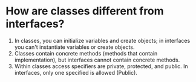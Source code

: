 # How are classes different from interfaces? 

1. In classes, you can initialize variables
   and create objects; in interfaces you can't
   instantiate variables or create objects.
2. Classes contain concrete methods (methods
   that contain implementation), but interfaces
   cannot contain concrete methods.
3. Within classes access specifiers are private,
   protected, and public. In interfaces, only one
   specified is allowed (Public). 

